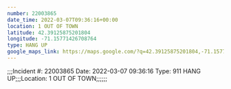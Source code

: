 ```yaml
---
number: 22003865
date_time: 2022-03-07T09:36:16+00:00
location: 1 OUT OF TOWN
latitude: 42.39125875201804
longitude: -71.15771426708764
type: HANG UP
google_maps_link: https://maps.google.com/?q=42.39125875201804,-71.15771426708764
---
```


;;;Incident #: 22003865  Date: 2022-03-07 09:36:16   Type: 911 HANG UP;;;Location: 1 OUT OF TOWN;;;;;;
